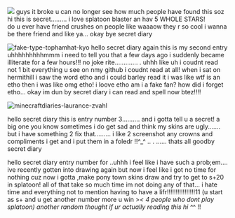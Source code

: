 ![](https://komarev.com/ghpvc/?username=your-LIVISSKU) guys it broke u can no longer see how much people have found this soz
hi this is secret......... i love splatoon blaster an hav 5 WHOLE STARS!  
do u ever have friend crushes on people like waaaow they r so cool i wanna be there friend and like ya... okay bye secret diary

![fake-type-tophamhat-kyo](https://github.com/LIVISSKU/livis-secret/assets/164212085/e8a39187-a839-4319-8d37-6836fee50708)
hello secret diary again this is my second entry uhhhhhhhhhmmm i need to tell you that a few days ago i suddenly became illiterate for a few hours!!! no joke rite............. . uhhh like uh i coudnt read not 1 bit everything u see on nmy github i coudnt read at all! when i sat on hermithill i saw the word etho and i could barley read it i was like wtf is an etho then i was like omg etho! i loove etho am i a fake fan? how did i forget etho... okay im dun by secret diary i can read and spell now btez!!!!

![minecraftdiaries-laurance-zvahl](https://github.com/user-attachments/assets/f9c2fe66-5511-4b2f-a0c0-005535621e60)

hello secret diary this is entry number 3.......... and i gotta tell u a secret! a big one you know sometimes i do get sad and think my skins are ugly....... but i have something 2 fix that......... i like 2 screenshot any crowns and compliments i get and i put them in a foledr !!^_^ .. . ...... thats all goodby secret diary

hello secret diary entry number for ..uhhh i feel like i have such a prob;em.... ive recently gotten into drawing again but now i feel like i got no time for nothing cuz now i gotta ,make pony town skins draw and try to get to s+20 in splatoon! all of that take so much time im not doing any of that... i hate time and everything not to mention having to have a lifr!!!!!!!!!!!!!!!!11 (u start as s+ and u get another number more u win >_< 4 people who dont play splatoon) another random thought if ur actually reading this hi ^_^ !!

